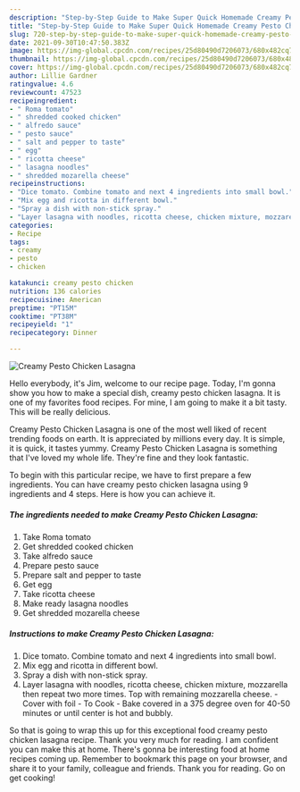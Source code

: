```yaml
---
description: "Step-by-Step Guide to Make Super Quick Homemade Creamy Pesto Chicken Lasagna"
title: "Step-by-Step Guide to Make Super Quick Homemade Creamy Pesto Chicken Lasagna"
slug: 720-step-by-step-guide-to-make-super-quick-homemade-creamy-pesto-chicken-lasagna
date: 2021-09-30T10:47:50.383Z
image: https://img-global.cpcdn.com/recipes/25d80490d7206073/680x482cq70/creamy-pesto-chicken-lasagna-recipe-main-photo.jpg
thumbnail: https://img-global.cpcdn.com/recipes/25d80490d7206073/680x482cq70/creamy-pesto-chicken-lasagna-recipe-main-photo.jpg
cover: https://img-global.cpcdn.com/recipes/25d80490d7206073/680x482cq70/creamy-pesto-chicken-lasagna-recipe-main-photo.jpg
author: Lillie Gardner
ratingvalue: 4.6
reviewcount: 47523
recipeingredient:
- " Roma tomato"
- " shredded cooked chicken"
- " alfredo sauce"
- " pesto sauce"
- " salt and pepper to taste"
- " egg"
- " ricotta cheese"
- " lasagna noodles"
- " shredded mozarella cheese"
recipeinstructions:
- "Dice tomato. Combine tomato and next 4 ingredients into small bowl."
- "Mix egg and ricotta in different bowl."
- "Spray a dish with non-stick spray."
- "Layer lasagna with noodles, ricotta cheese, chicken mixture, mozzarella then repeat two more times. Top with remaining mozzarella cheese. Cover with foil To Cook Bake covered in a 375 degree oven for 40-50 minutes or until center is hot and bubbly."
categories:
- Recipe
tags:
- creamy
- pesto
- chicken

katakunci: creamy pesto chicken 
nutrition: 136 calories
recipecuisine: American
preptime: "PT15M"
cooktime: "PT38M"
recipeyield: "1"
recipecategory: Dinner

---
```



![Creamy Pesto Chicken Lasagna](https://img-global.cpcdn.com/recipes/25d80490d7206073/680x482cq70/creamy-pesto-chicken-lasagna-recipe-main-photo.jpg)

Hello everybody, it's Jim, welcome to our recipe page. Today, I'm gonna show you how to make a special dish, creamy pesto chicken lasagna. It is one of my favorites food recipes. For mine, I am going to make it a bit tasty. This will be really delicious.

Creamy Pesto Chicken Lasagna is one of the most well liked of recent trending foods on earth. It is appreciated by millions every day. It is simple, it is quick, it tastes yummy. Creamy Pesto Chicken Lasagna is something that I've loved my whole life. They're fine and they look fantastic.




To begin with this particular recipe, we have to first prepare a few ingredients. You can have creamy pesto chicken lasagna using 9 ingredients and 4 steps. Here is how you can achieve it.

<!--inarticleads1-->

##### The ingredients needed to make Creamy Pesto Chicken Lasagna:

1. Take  Roma tomato
1. Get  shredded cooked chicken
1. Take  alfredo sauce
1. Prepare  pesto sauce
1. Prepare  salt and pepper to taste
1. Get  egg
1. Take  ricotta cheese
1. Make ready  lasagna noodles
1. Get  shredded mozarella cheese




<!--inarticleads2-->

##### Instructions to make Creamy Pesto Chicken Lasagna:

1. Dice tomato. Combine tomato and next 4 ingredients into small bowl.
1. Mix egg and ricotta in different bowl.
1. Spray a dish with non-stick spray.
1. Layer lasagna with noodles, ricotta cheese, chicken mixture, mozzarella then repeat two more times. Top with remaining mozzarella cheese. - Cover with foil - To Cook - Bake covered in a 375 degree oven for 40-50 minutes or until center is hot and bubbly.




So that is going to wrap this up for this exceptional food creamy pesto chicken lasagna recipe. Thank you very much for reading. I am confident you can make this at home. There's gonna be interesting food at home recipes coming up. Remember to bookmark this page on your browser, and share it to your family, colleague and friends. Thank you for reading. Go on get cooking!
